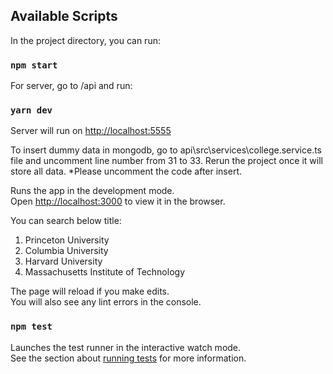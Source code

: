 ## Available Scripts

In the project directory, you can run:

### `npm start`

For server,
go to /api and run:

### `yarn dev`

Server will run on [http://localhost:5555](http://localhost:5555)

To insert dummy data in mongodb, go to api\src\services\college.service.ts file and uncomment line number from 31 to 33.
Rerun the project once it will store all data. \*Please uncomment the code after insert.

Runs the app in the development mode.\
Open [http://localhost:3000](http://localhost:3000) to view it in the browser.

You can search below title:

1. Princeton University
2. Columbia University
3. Harvard University
4. Massachusetts Institute of Technology

The page will reload if you make edits.\
You will also see any lint errors in the console.

### `npm test`

Launches the test runner in the interactive watch mode.\
See the section about [running tests](https://facebook.github.io/create-react-app/docs/running-tests) for more information.
